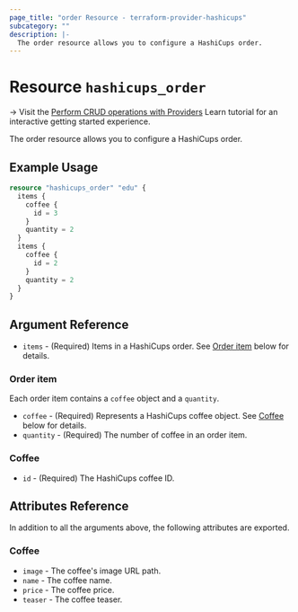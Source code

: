 ```yaml
---
page_title: "order Resource - terraform-provider-hashicups"
subcategory: ""
description: |-
  The order resource allows you to configure a HashiCups order.
---
```


# Resource `hashicups_order`

-> Visit the [Perform CRUD operations with Providers](https://learn.hashicorp.com/tutorials/terraform/provider-use?in=terraform/providers&utm_source=WEBSITE&utm_medium=WEB_IO&utm_offer=ARTICLE_PAGE&utm_content=DOCS) Learn tutorial for an interactive getting started experience.

The order resource allows you to configure a HashiCups order.

## Example Usage

```terraform
resource "hashicups_order" "edu" {
  items {
    coffee {
      id = 3
    }
    quantity = 2
  }
  items {
    coffee {
      id = 2
    }
    quantity = 2
  }
}
```

## Argument Reference

- `items` - (Required) Items in a HashiCups order. See [Order item](#order-item) below for details.

### Order item

Each order item contains a `coffee` object and a `quantity`.

- `coffee` - (Required) Represents a HashiCups coffee object. See [Coffee](#coffee) below for details.
- `quantity` - (Required) The number of coffee in an order item.

### Coffee

- `id` - (Required) The HashiCups coffee ID.

## Attributes Reference

In addition to all the arguments above, the following attributes are exported.

### Coffee

- `image` - The coffee's image URL path.
- `name` - The coffee name.
- `price` - The coffee price.
- `teaser` - The coffee teaser.
